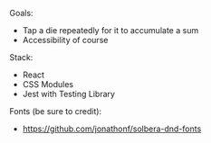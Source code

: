 Goals:

* Tap a die repeatedly for it to accumulate a sum
* Accessibility of course

Stack:

* React
* CSS Modules
* Jest with Testing Library

Fonts (be sure to credit):
* https://github.com/jonathonf/solbera-dnd-fonts
